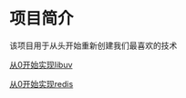 # 项目简介

该项目用于从头开始重新创建我们最喜欢的技术

[从0开始实现libuv](https://github.com/aylizhiyuan/build-your-own-x/tree/main/%E4%BB%8E0%E5%BC%80%E5%A7%8B%E5%AE%9E%E7%8E%B0libuv)

[从0开始实现redis](https://github.com/aylizhiyuan/build-your-own-x/tree/main/%E4%BB%8E0%E5%BC%80%E5%A7%8B%E5%AE%9E%E7%8E%B0redis)






